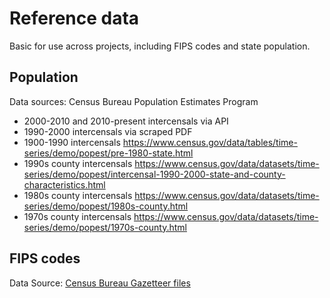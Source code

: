 # Reference data

Basic for use across projects, including FIPS codes and state population.

## Population
Data sources: Census Bureau Population Estimates Program
* 2000-2010 and 2010-present intercensals via API
* 1990-2000 intercensals via scraped PDF
* 1900-1990 intercensals https://www.census.gov/data/tables/time-series/demo/popest/pre-1980-state.html
* 1990s county intercensals https://www.census.gov/data/datasets/time-series/demo/popest/intercensal-1990-2000-state-and-county-characteristics.html
* 1980s county intercensals https://www.census.gov/data/datasets/time-series/demo/popest/1980s-county.html
* 1970s county intercensals https://www.census.gov/data/datasets/time-series/demo/popest/1970s-county.html

## FIPS codes
Data Source: [Census Bureau Gazetteer files](https://www.census.gov/geographies/reference-files/time-series/geo/gazetteer-files.2019.html)